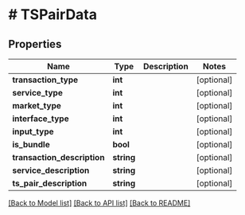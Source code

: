 # # TSPairData

## Properties

Name | Type | Description | Notes
------------ | ------------- | ------------- | -------------
**transaction_type** | **int** |  | [optional] 
**service_type** | **int** |  | [optional] 
**market_type** | **int** |  | [optional] 
**interface_type** | **int** |  | [optional] 
**input_type** | **int** |  | [optional] 
**is_bundle** | **bool** |  | [optional] 
**transaction_description** | **string** |  | [optional] 
**service_description** | **string** |  | [optional] 
**ts_pair_description** | **string** |  | [optional] 

[[Back to Model list]](../../README.md#documentation-for-models) [[Back to API list]](../../README.md#documentation-for-api-endpoints) [[Back to README]](../../README.md)


